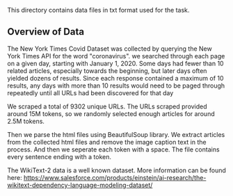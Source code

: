 This directory contains data files in txt format used for the task. 

## Overview of Data

The New York Times Covid Dataset was collected by querying the New York Times API for the word "coronavirus". we searched through each page on a given day, starting with January 1, 2020. Some days had fewer than 10 related articles, especially towards the beginning, but later days often yielded dozens of results. Since each response contained a maximum of 10 results, any days with more than 10 results would need to be paged through repeatedly until all URLs had been discovered for that day

We scraped a total of 9302 unique URLs. The URLs scraped provided around 15M tokens, so we randomly selected enough articles for around 2.5M tokens.

Then we parse the html files using BeautifulSoup library. We extract articles from the collected html files and remove the image caption text in the process. And then we seperate each token with a space. The file contains every sentence ending with a </s> token.

The WikiText-2 data is a well known dataset. More information can be found here: https://www.salesforce.com/products/einstein/ai-research/the-wikitext-dependency-language-modeling-dataset/

